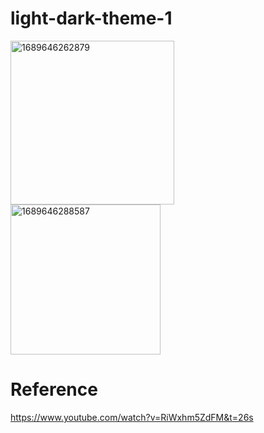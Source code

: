 # light-dark-theme-1
<img width="262" alt="1689646262879" src="https://github.com/KarenYu729/light-dark-theme/assets/97644710/1f72dcd5-8e4b-4872-9f0e-31286e709bdb">
<img width="240" alt="1689646288587" src="https://github.com/KarenYu729/light-dark-theme/assets/97644710/f442ba17-0aae-465f-bc7c-edd1461b621a">

# Reference
<a href='https://www.youtube.com/watch?v=RiWxhm5ZdFM&t=26s'>https://www.youtube.com/watch?v=RiWxhm5ZdFM&t=26s</a>
